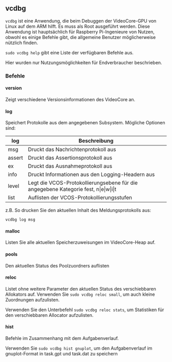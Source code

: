 ## vcdbg

`vcdbg` ist eine Anwendung, die beim Debuggen der VideoCore-GPU von Linux auf dem ARM hilft. Es muss als Root ausgeführt werden. Diese Anwendung ist hauptsächlich für Raspberry Pi-Ingenieure von Nutzen, obwohl es einige Befehle gibt, die allgemeine Benutzer möglicherweise nützlich finden.

`sudo vcdbg help` gibt eine Liste der verfügbaren Befehle aus.

Hier wurden nur Nutzungsmöglichkeiten für Endverbraucher beschrieben.

### Befehle

#### version

Zeigt verschiedene Versionsinformationen des VideoCore an.

#### log

Speichert Protokolle aus dem angegebenen Subsystem. Mögliche Optionen sind:

| log    | Beschreibung |
|--------|--------------|
| msg    | Druckt das Nachrichtenprotokoll aus |
| assert | Druckt das Assertionsprotokoll aus |
| ex     | Druckt das Ausnahmeprotokoll aus |
| info   | Druckt Informationen aus den Logging-Headern aus |
| level  | Legt die VCOS-Protokollierungsebene für die angegebene Kategorie fest, n\|e\|w\|i\|t |
| list   | Auflisten der VCOS-Protokollierungsstufen |

z.B. So drucken Sie den aktuellen Inhalt des Meldungsprotokolls aus:

```vcdbg log msg```

#### malloc

Listen Sie alle aktuellen Speicherzuweisungen im VideoCore-Heap auf.

#### pools

Den aktuellen Status des Poolzuordners auflisten

#### reloc

Listet ohne weitere Parameter den aktuellen Status des verschiebbaren Allokators auf. Verwenden Sie `sudo vcdbg reloc small`, um auch kleine Zuordnungen aufzulisten.

Verwenden Sie den Unterbefehl `sudo vcdbg reloc stats`, um Statistiken für den verschiebbaren Allocator aufzulisten.

#### hist

Befehle im Zusammenhang mit dem Aufgabenverlauf.

Verwenden Sie `sudo vcdbg hist gnuplot`, um den Aufgabenverlauf im gnuplot-Format in task.gpt und task.dat zu speichern

  
  
